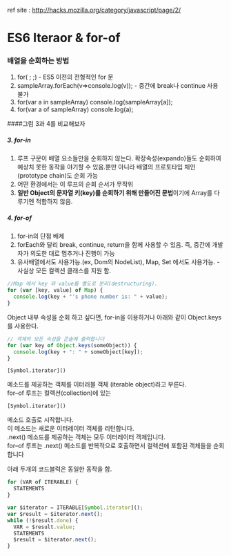 ref site : http://hacks.mozilla.org/category/javascript/page/2/

# ES6 Iteraor & for-of

### 배열을 순회하는 방법

1. for( ; ;) - ES5 이전의 전형적인 for 문
2. sampleArray.forEach(v=>console.log(v)); - 중간에 break나 continue 사용 불가
3. for(var a in sampleArray) console.log(sampleArray[a]);
4. for(var a of sampleArray) console.log(a);

####그럼 3과 4를 비교해보자

##### 3. for-in

1. 루프 구문이 배열 요소들만을 순회하지 않는다. 확장속성(expando)들도 순회하여 예상치 못한 동작을 야기할 수 있음.뿐만 아니라 배열의 프로토타입 체인(prototype chain)도 순회 가능
2. 어떤 환경에서는 이 루프의 순회 순서가 무작위
3. **일반 Object의 문자열 키(key)를 순회하기 위해 만들어진 문법**이기에 Array를 다루기엔 적합하지 않음.

##### 4. for-of

1. for-in의 단점 배제
2. forEach와 달리 break, continue, return을 함께 사용할 수 있음. 즉, 중간에 개발자가 의도한 대로 멈추거나 진행이 가능
3. 유사배열에서도 사용가능.(ex, Dom의 NodeList), Map, Set 에서도 사용가능. - 사실상 모든 컬렉션 클래스를 지원 함.

```javascript
//Map 에서 key 와 value를 별도로 분리(destructuring).
for (var [key, value] of Map) {
  console.log(key + "'s phone number is: " + value);
}
```

Object 내부 속성을 순회 하고 싶다면, for-in을 이용하거나 아래와 같이 Object.keys 를 사용한다.

```javascript
// 객체의 모든 속성을 콘솔에 출력합니다
for (var key of Object.keys(someObject)) {
  console.log(key + ": " + someObject[key]);
}
```
```
[Symbol.iterator]()
```
메소드를 제공하는 객체를 이터러블 객체 (iterable object)라고 부른다.  
for–of 루프는 컬렉션(collection)에 있는
```
[Symbol.iterator]()
```
메소드 호출로 시작합니다.  
이 메소드는 새로운 이터레이터 객체를 리턴합니다.  
.next() 메소드를 제공하는 객체는 모두 이터레이터 객체입니다.  
for–of 루프는 .next() 메소드를 반복적으로 호출하면서 컬렉션에 포함된 객체들을 순회합니다

아래 두개의 코드블럭은 동일한 동작을 함.
```javascript
for (VAR of ITERABLE) {
  STATEMENTS
}
```
```javascript
var $iterator = ITERABLE[Symbol.iterator]();
var $result = $iterator.next();
while (!$result.done) {
  VAR = $result.value;
  STATEMENTS
  $result = $iterator.next();
}
```
